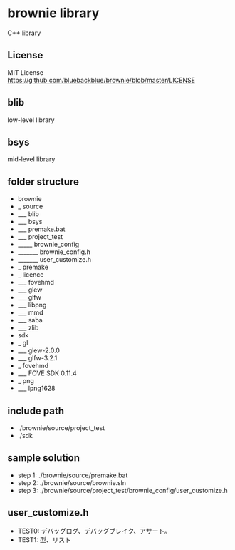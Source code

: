# brownie library
C++ library

## License
MIT License
https://github.com/bluebackblue/brownie/blob/master/LICENSE

## blib
low-level library

## bsys
mid-level library

## folder structure

* brownie
* _ source
* ___ blib
* ___ bsys
* ___ premake.bat
* ___ project_test
* _____ brownie_config
* _______ brownie_config.h
* _______ user_customize.h
* _ premake
* _ licence
* ___ fovehmd
* ___ glew
* ___ glfw
* ___ libpng
* ___ mmd
* ___ saba
* ___ zlib
* sdk
* _ gl
* ___ glew-2.0.0
* ___ glfw-3.2.1
* _ fovehmd
* ___ FOVE SDK 0.11.4
* _ png
* ___ lpng1628

## include path

* ./brownie/source/project_test
* ./sdk

## sample solution
* step 1: ./brownie/source/premake.bat
* step 2: ./brownie/source/brownie.sln
* step 3: ./brownie/source/project_test/brownie_config/user_customize.h

## user_customize.h
* TEST0: デバッグログ、デバッグブレイク、アサート。
* TEST1: 型、リスト

